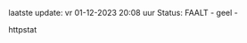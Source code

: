 laatste update: 
vr 01-12-2023 20:08   uur 
Status: FAALT - geel - 
<div class="service Y">httpstat</div>